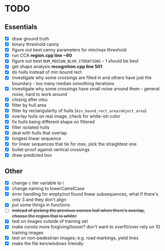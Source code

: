 # TODO

## Essentials

- [x] draw ground truth
- [x] binary threshold canny
- [x] figure out best canny parameters for min/max threshold
- [x] run CCA **region.cpp line ~60**
- [x] figure out best `NUM_MEDIAN_BLUR_ITERATIONS` - 1 should be best
- [x] get shape analysis **recognition.cpp line 501**
- [x] do hulls instead of min bound rect
- [x] investigate why some crossings are filled in and others have just the boundary - too many median smoothing iterations
- [x] investigate why some crossings have small noise around them - general noise, hard to work around
- [x] closing after otsu
- [x] filter by hull area
- [x] filter by rectangularity of hulls (`min_bound_rect_area/object_area`)
- [x] overlay hulls on real image, check for white-ish color
- [x] fix hulls being different shape on filtered
- [x] filter isolated hulls
- [x] deal with hulls that overlap
- [x] longest linear sequence
- [x] for linear sequences that tie for max, pick the straightest one
- [x] bullet-proof against vertical crossings
- [x] draw predicted box

## Other

- [x] change c iter variable to i
- [x] change naming to lowerCamelCase
- [x] error handling for empty/not found linear subsequences, what if there's only 3 and they don't align
- [x] put some things in functions
- [ ] ~~instead of picking the previous convex hull when there's overlap, choose the region that is whiter~~
- [x] test on images outside of training set
- [x] make consts more forgiving/looser? don't want to overfit/over-rely on 10 training images
- [x] test on non-pedestrian images; e.g. road markings, yield lines
- [x] make the file ken/windows friendly

